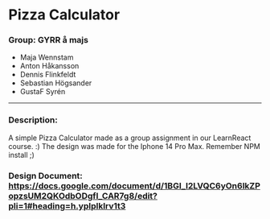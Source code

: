 # Pizza Calculator
### Group: GYRR å majs
- Maja Wennstam
- Anton Håkansson
- Dennis Flinkfeldt
- Sebastian Högsander
- GustaF Syrén 

---
### Description: 
A simple Pizza Calculator made as a group assignment in our LearnReact course. :) 
The design was made for the Iphone 14 Pro Max.
Remember NPM install ;) 

### Design Document: https://docs.google.com/document/d/1BGI_l2LVQC6yOn6lkZPopzsUM2QKOdbODgfl_CAR7g8/edit?pli=1#heading=h.yplplklrv1t3
